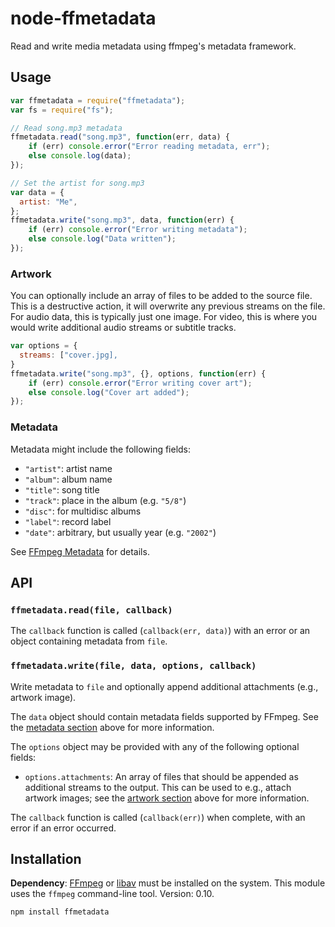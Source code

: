 # node-ffmetadata

Read and write media metadata using ffmpeg's metadata framework.

## Usage

```js
var ffmetadata = require("ffmetadata");
var fs = require("fs");

// Read song.mp3 metadata
ffmetadata.read("song.mp3", function(err, data) {
	if (err) console.error("Error reading metadata, err");
	else console.log(data);
});

// Set the artist for song.mp3
var data = {
  artist: "Me",
};
ffmetadata.write("song.mp3", data, function(err) {
	if (err) console.error("Error writing metadata");
	else console.log("Data written");
});

```
### Artwork

You can optionally include an array of files to be added to the source
file. This is a destructive action, it will overwrite any previous
streams on the file. For audio data, this is typically just one image.
For video, this is where you would write additional audio streams or
subtitle tracks.

```js
var options = {
  streams: ["cover.jpg],
}
ffmetadata.write("song.mp3", {}, options, function(err) {
	if (err) console.error("Error writing cover art");
	else console.log("Cover art added");
});
```
### Metadata

Metadata might include the following fields:

 * `"artist"`: artist name
 * `"album"`: album name
 * `"title"`: song title
 * `"track"`: place in the album (e.g. `"5/8"`)
 * `"disc"`: for multidisc albums
 * `"label"`: record label
 * `"date"`: arbitrary, but usually year (e.g. `"2002"`)

See [FFmpeg Metadata][] for details.

[ffmpeg metadata]: http://wiki.multimedia.cx/index.php?title=FFmpeg_Metadata

## API

### `ffmetadata.read(file, callback)`

The `callback` function is called (`callback(err, data)`) with an error
or an object containing metadata from `file`.

### `ffmetadata.write(file, data, options, callback)`

Write metadata to `file` and optionally append additional attachments
(e.g., artwork image).

The `data` object should contain metadata fields supported by FFmpeg.
See the [metadata section](#metadata) above for more information.

The `options` object may be provided with any of the following optional
fields:

 * `options.attachments`: An array of files that should be appended as
   additional streams to the output. This can be used to e.g., attach
   artwork images; see the [artwork section](#artwork) above for more
   information.

The `callback` function is called (`callback(err)`) when complete, with
an error if an error occurred.

## Installation

**Dependency**: [FFmpeg][] or [libav][] must be installed on the system.
This module uses the `ffmpeg` command-line tool. Version: 0.10.

[ffmpeg]: http://www.ffmpeg.org
[libav]: http://www.libav.org/avconv.html

```
npm install ffmetadata
```
